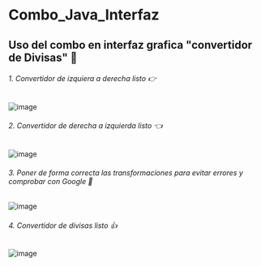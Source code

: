 # Combo_Java_Interfaz
## Uso del combo en interfaz grafica "convertidor de Divisas"  🤑


###### 1. Convertidor de izquiera a derecha listo  👉
![image](https://user-images.githubusercontent.com/108675669/182004949-d7a02cec-8142-48e3-86e1-2e7d45559353.png) 


###### 2. Convertidor de derecha a izquierda listo 👈

![image](https://user-images.githubusercontent.com/108675669/182004963-334bee00-a4e0-4eef-a448-0f9dbc4cea7e.png)


###### 3. Poner de forma correcta las transformaciones para evitar errores y comprobar con Google 😬

![image](https://user-images.githubusercontent.com/108675669/182005000-beadc945-0e99-44d3-919c-c1bb3109fe46.png)


###### 4. Convertidor de divisas listo 👍

![image](https://user-images.githubusercontent.com/108675669/182004910-c3f33808-b4e6-4785-9686-308c5724dfdf.png)

